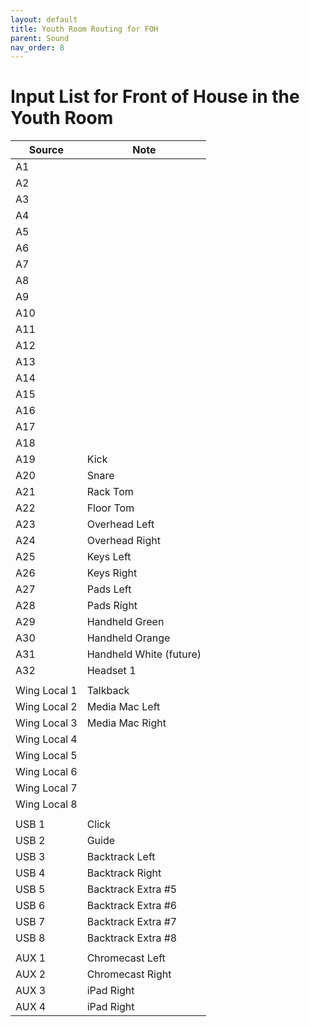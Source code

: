 ```yaml
---
layout: default
title: Youth Room Routing for FOH
parent: Sound
nav_order: 8
---
```


# Input List for Front of House in the Youth Room

| Source | Note |
| --- | --- |
| A1 | |
| A2 | |
| A3 | |
| A4 | |
| A5 | |
| A6 | |
| A7 | |
| A8 | |
| A9 | |
| A10 | |
| A11 | |
| A12 | |
| A13 | |
| A14 | |
| A15 | |
| A16 | |
| A17 | |
| A18 | |
| A19 | Kick |
| A20 | Snare |
| A21 | Rack Tom |
| A22 | Floor Tom |
| A23 | Overhead Left |
| A24 | Overhead Right |
| A25 | Keys Left |
| A26 | Keys Right |
| A27 | Pads Left |
| A28 | Pads Right |
| A29 | Handheld Green |
| A30 | Handheld Orange |
| A31 | Handheld White (future) |
| A32 | Headset 1 |
| | |
| Wing Local 1 | Talkback |
| Wing Local 2 | Media Mac Left |
| Wing Local 3 | Media Mac Right |
| Wing Local 4 | |
| Wing Local 5 | |
| Wing Local 6 | |
| Wing Local 7 | |
| Wing Local 8 | |
| | |
| USB 1 | Click |
| USB 2 | Guide |
| USB 3 | Backtrack Left |
| USB 4 | Backtrack Right |
| USB 5 | Backtrack Extra #5 |
| USB 6 | Backtrack Extra #6 |
| USB 7 | Backtrack Extra #7 |
| USB 8 | Backtrack Extra #8 |
| | |
| AUX 1 | Chromecast Left |
| AUX 2 | Chromecast Right |
| AUX 3 | iPad Right |
| AUX 4 | iPad Right |
